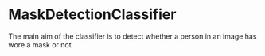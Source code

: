 # MaskDetectionClassifier
The main aim of the classifier is to detect whether a person in an image has wore a mask or not
